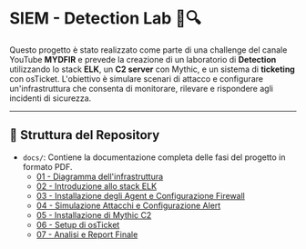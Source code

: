 # SIEM - Detection Lab 🚀🔍

Questo progetto è stato realizzato come parte di una challenge del canale YouTube **MYDFIR** e prevede la creazione di un laboratorio di **Detection** utilizzando lo stack **ELK**, un **C2 server** con Mythic, e un sistema di **ticketing** con osTicket. L'obiettivo è simulare scenari di attacco e configurare un'infrastruttura che consenta di monitorare, rilevare e rispondere agli incidenti di sicurezza.

---

## 📁 Struttura del Repository

- `docs/`: Contiene la documentazione completa delle fasi del progetto in formato PDF.
  - [01 - Diagramma dell'infrastruttura](https://github.com/RosarioVeneruso/Detection-Lab/blob/main/docs/Day%201%2030-day-MyDfir-Challange.png)
  - [02 - Introduzione allo stack ELK](./docs/02-configurazione-elk-fleet.pdf)
  - [03 - Installazione degli Agent e Configurazione Firewall](./docs/03-agent-firewall-setup.pdf)
  - [04 - Simulazione Attacchi e Configurazione Alert](./docs/04-simulazione-attacchi.pdf)
  - [05 - Installazione di Mythic C2](./docs/05-installazione-mythic.pdf)
  - [06 - Setup di osTicket](./docs/06-setup-osticket.pdf)
  - [07 - Analisi e Report Finale](./docs/07-analisi-report-finale.pdf)

